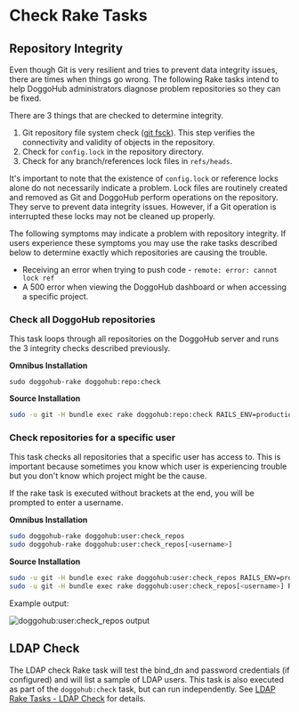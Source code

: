 # Check Rake Tasks

## Repository Integrity

Even though Git is very resilient and tries to prevent data integrity issues,
there are times when things go wrong. The following Rake tasks intend to
help DoggoHub administrators diagnose problem repositories so they can be fixed.

There are 3 things that are checked to determine integrity.

1. Git repository file system check ([git fsck](https://git-scm.com/docs/git-fsck)).
   This step verifies the connectivity and validity of objects in the repository.
1. Check for `config.lock` in the repository directory.
1. Check for any branch/references lock files in `refs/heads`.

It's important to note that the existence of `config.lock` or reference locks
alone do not necessarily indicate a problem. Lock files are routinely created
and removed as Git and DoggoHub perform operations on the repository. They serve
to prevent data integrity issues. However, if a Git operation is interrupted these
locks may not be cleaned up properly.

The following symptoms may indicate a problem with repository integrity. If users
experience these symptoms you may use the rake tasks described below to determine
exactly which repositories are causing the trouble.

- Receiving an error when trying to push code - `remote: error: cannot lock ref`
- A 500 error when viewing the DoggoHub dashboard or when accessing a specific project.

### Check all DoggoHub repositories

This task loops through all repositories on the DoggoHub server and runs the
3 integrity checks described previously.

**Omnibus Installation**

```
sudo doggohub-rake doggohub:repo:check
```

**Source Installation**

```bash
sudo -u git -H bundle exec rake doggohub:repo:check RAILS_ENV=production
```

### Check repositories for a specific user

This task checks all repositories that a specific user has access to. This is important
because sometimes you know which user is experiencing trouble but you don't know
which project might be the cause.

If the rake task is executed without brackets at the end, you will be prompted
to enter a username.

**Omnibus Installation**

```bash
sudo doggohub-rake doggohub:user:check_repos
sudo doggohub-rake doggohub:user:check_repos[<username>]
```

**Source Installation**

```bash
sudo -u git -H bundle exec rake doggohub:user:check_repos RAILS_ENV=production
sudo -u git -H bundle exec rake doggohub:user:check_repos[<username>] RAILS_ENV=production
```

Example output:

![doggohub:user:check_repos output](../img/raketasks/check_repos_output.png)

## LDAP Check

The LDAP check Rake task will test the bind_dn and password credentials
(if configured) and will list a sample of LDAP users. This task is also
executed as part of the `doggohub:check` task, but can run independently.
See [LDAP Rake Tasks - LDAP Check](ldap.md#check) for details.
